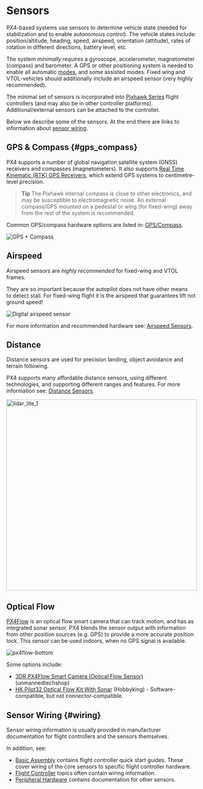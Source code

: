 # Sensors

PX4-based systems use sensors to determine vehicle state (needed for stabilization and to enable autonomous control). The vehicle states include: position/altitude, heading, speed, airspeed, orientation (attitude), rates of rotation in different directions, battery level, etc.

The system *minimally requires* a gyroscope, accelerometer, magnetometer (compass) and barometer. A GPS or other positioning system is needed to enable all automatic [modes](../getting_started/flight_modes.md#categories), and some assisted modes. Fixed wing and VTOL-vehicles should additionally include an airspeed sensor (very highly recommended).

The minimal set of sensors is incorporated into [Pixhawk Series](../flight_controller/pixhawk_series.md) flight controllers (and may also be in other controller platforms). Additional/external sensors can be attached to the controller.

Below we describe some of the sensors. At the end there are links to information about [sensor wiring](#wiring).

## GPS & Compass {#gps_compass}

PX4 supports a number of global navigation satellite system (GNSS) receivers and compasses (magnetometers). It also supports [Real Time Kinematic (RTK) GPS Receivers](../gps_compass/rtk_gps.md), which extend GPS systems to centimetre-level precision.

> **Tip** The Pixhawk internal compass is close to other electronics, and may be susceptible to electromagnetic noise. An external compass/GPS mounted on a pedestal or wing (for fixed-wing) away from the rest of the system is recommended.

Common GPS/compass hardware options are listed in: [GPS/Compass](../gps_compass/README.md).

![GPS + Compass](../../images/gps_compass.jpg)

## Airspeed

Airspeed sensors are *highly recommended* for fixed-wing and VTOL frames.

They are so important because the autopilot does not have other means to detect stall. For fixed-wing flight it is the airspeed that guarantees lift not ground speed!

![Digital airspeed sensor](../../images/digital_airspeed_sensor.jpg)

For more information and recommended hardware see: [Airspeed Sensors](../sensor/airspeed.md).

## Distance

Distance sensors are used for precision landing, object avoidance and terrain following.

PX4 supports many affordable distance sensors, using different technologies, and supporting different ranges and features. For more information see: [Distance Sensors](../sensor/rangefinders.md).

<img src="../../images/lidar_lite_1.png" title="lidar_lite_1" width="500px" />

## Optical Flow

[PX4Flow](../sensor/px4flow.md) is an optical flow smart camera that can track motion, and has as integrated sonar sensor. PX4 blends the sensor output with information from other position sources (e.g. GPS) to provide a more accurate position lock. This sensor can be used indoors, when no GPS signal is available.

![px4flow-bottom](../../assets/hardware/sensors/px4flow/px4flow_bottom.jpg)

Some options include:

* [3DR PX4Flow Smart Camera (Optical Flow Sensor)](https://www.unmannedtechshop.co.uk/px4flow-smart-camera-optical-flow-sensor/) (unmannedtechshop)
* [HK Pilot32 Optical Flow Kit With Sonar](https://hobbyking.com/en_us/hk-pilot32-optical-flow-kit-with-sonar.html) (Hobbyking) - Software-compatible, but not connector-compatible.

## Sensor Wiring {#wiring}

Sensor wiring information is usually provided in manufacturer documentation for flight controllers and the sensors themselves.

In addition, see:

* [Basic Assembly](../assembly/README.md) contains flight controller quick start guides. These cover wiring of the core sensors to specific flight controller hardware.
* [Flight Controller](../flight_controller/README.md) topics often contain wiring information.
* [Peripheral Hardware](../peripherals/README.md) contains documentation for other sensors.